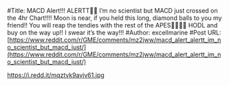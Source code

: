 #Title: MACD Alert!!! ALERTT🚀🚀 I’m no scientist but MACD just crossed on the 4hr Chart!!!! Moon is near, if you held this long, diamond balls to you my friend!! You will reap the tendies with the rest of the APES🚀🚀💎💎 HODL and buy on the way up!! I swear it’s the way!!!
#Author: excellmarine
#Post URL: [https://www.reddit.com/r/GME/comments/mz2jww/macd_alert_alertt_im_no_scientist_but_macd_just/](https://www.reddit.com/r/GME/comments/mz2jww/macd_alert_alertt_im_no_scientist_but_macd_just/)


https://i.redd.it/mqztvk9avjv61.jpg
